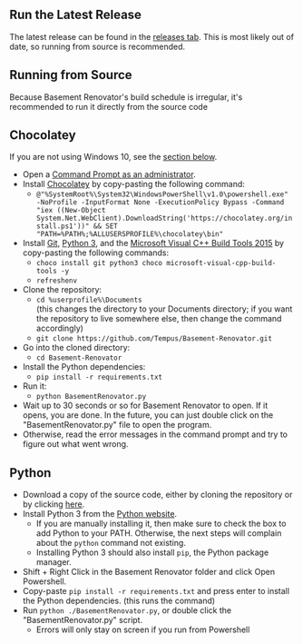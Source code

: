 ## Run the Latest Release

The latest release can be found in the [releases tab](https://github.com/Tempus/Basement-Renovator/releases). This is most likely out of date, so running from source is recommended.

## Running from Source

Because Basement Renovator's build schedule is irregular, it's recommended to run it directly from the source code

## Chocolatey

If you are not using Windows 10, see the [section below](#python).

- Open a [Command Prompt as an administrator](https://www.howtogeek.com/194041/how-to-open-the-command-prompt-as-administrator-in-windows-8.1/).
- Install [Chocolatey](https://chocolatey.org/) by copy-pasting the following command:
  - `@"%SystemRoot%\System32\WindowsPowerShell\v1.0\powershell.exe" -NoProfile -InputFormat None -ExecutionPolicy Bypass -Command "iex ((New-Object System.Net.WebClient).DownloadString('https://chocolatey.org/install.ps1'))" && SET "PATH=%PATH%;%ALLUSERSPROFILE%\chocolatey\bin"`
- Install [Git](https://git-scm.com/), [Python 3](https://www.python.org/), and the [Microsoft Visual C++ Build Tools 2015](https://chocolatey.org/packages/microsoft-visual-cpp-build-tools) by copy-pasting the following commands:
  - `choco install git python3 choco microsoft-visual-cpp-build-tools -y`
  - `refreshenv`
- Clone the repository:
  - `cd %userprofile%\Documents` <br />
  (this changes the directory to your Documents directory; if you want the repository to live somewhere else, then change the command accordingly)
  - `git clone https://github.com/Tempus/Basement-Renovator.git`
- Go into the cloned directory:
  - `cd Basement-Renovator`
- Install the Python dependencies:
  - `pip install -r requirements.txt`
- Run it:
  - `python BasementRenovator.py`
- Wait up to 30 seconds or so for Basement Renovator to open. If it opens, you are done. In the future, you can just double click on the "BasementRenovator.py" file to open the program.
- Otherwise, read the error messages in the command prompt and try to figure out what went wrong.

## Python

- Download a copy of the source code, either by cloning the repository or by clicking [here](https://github.com/Tempus/Basement-Renovator/archive/master.zip).
- Install Python 3 from the [Python website](https://www.python.org/downloads/).
  - If you are manually installing it, then make sure to check the box to add Python to your PATH. Otherwise, the next steps will complain about the `python` command not existing.
  - Installing Python 3 should also install `pip`, the Python package manager.
- Shift + Right Click in the Basement Renovator folder and click Open Powershell.
- Copy-paste `pip install -r requirements.txt` and press enter to install the Python dependencies. (this runs the command)
- Run `python ./BasementRenovator.py`, or double click the "BasementRenovator.py" script.
  - Errors will only stay on screen if you run from Powershell